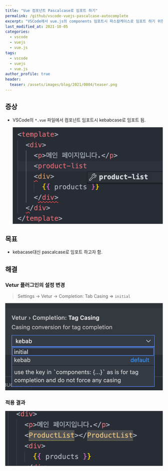 ```yaml
---
title: "Vue 컴포넌트 Pascalcase로 임포트 하기"
permalink: /github/vscode-vuejs-pascalcase-autocomplete
excerpt: "VSCode에서 vue.js의 components 임포트시 파스칼케이스로 임포트 하기 위한 설정."
last_modified_at: 2021-10-05
categories:
  - vscode
  - vuejs
  - vue.js
tags:
  - vscode
  - vuejs
  - vue.js
author_profile: true
header:
  teaser: /assets/images/blog/2021/0004/teaser.png
---
```


## 증상

- VSCode의 `*.vue` 파일에서 컴포넌트 임포트시 kebabcase로 임포트 됨.

  ![image01.png](/assets/images/blog/2021/0004/image01.png)

## 목표

- kebacase대신 pascalcase로 임포트 하고자 함.

## 해결

### Vetur 플러그인의 설정 변경

> Settings → Vetur → Completion: Tab Casing ⇒ `initial`

![image02.png](/assets/images/blog/2021/0004/image02.png)

### 적용 결과

![image03.png](/assets/images/blog/2021/0004/image03.png)
